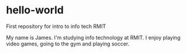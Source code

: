 # hello-world
First repository for intro to info tech RMIT

My name is James. I'm studying info technology at RMIT. I enjoy playing video games, going to the gym and playing soccer.
